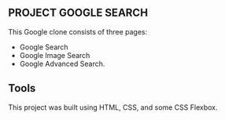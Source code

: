 ## PROJECT GOOGLE SEARCH
 This Google clone consists of three pages: 
 - Google Search 
 - Google Image Search 
 - Google Advanced Search. 
 
 ## Tools
 This project was built using HTML, CSS, and some CSS Flexbox.